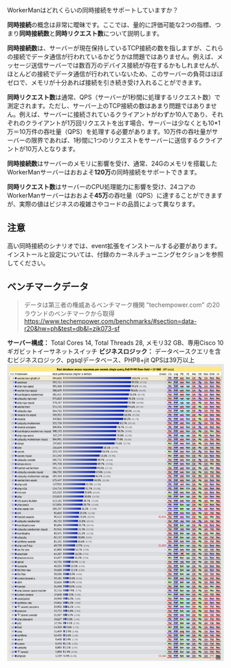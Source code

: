WorkerManはどれくらいの同時接続をサポートしていますか？

**同時接続**の概念は非常に曖昧です。ここでは、量的に評価可能な2つの指標、つまり**同時接続数**と**同時リクエスト数**について説明します。

**同時接続数**は、サーバーが現在保持しているTCP接続の数を指しますが、これらの接続でデータ通信が行われているかどうかは問題ではありません。例えば、メッセージ送信サーバーでは数百万のデバイス接続が存在するかもしれませんが、ほとんどの接続でデータ通信が行われていないため、このサーバーの負荷はほぼゼロで、メモリが十分あれば接続を引き続き受け入れることができます。

**同時リクエスト数**は通常、QPS（サーバーが1秒間に処理するリクエスト数）で測定されます。ただし、サーバー上のTCP接続の数はあまり問題ではありません。例えば、サーバーに接続されているクライアントがわずか10人であり、それぞれのクライアントが1万回リクエストを出す場合、サーバーは少なくとも10*1万＝10万件の吞吐量（QPS）を処理する必要があります。10万件の吞吐量がサーバーの限界であれば、1秒間に1つのリクエストをサーバーに送信するクライアントが10万人となります。

**同時接続数**はサーバーのメモリに影響を受け、通常、24Gのメモリを搭載したWorkerManサーバーはおおよそ**120万**の同時接続をサポートできます。

**同時リクエスト数**はサーバーのCPU処理能力に影響を受け、24コアのWorkerManサーバーはおおよそ**45万**の吞吐量（QPS）に達することができますが、実際の値はビジネスの複雑さやコードの品質によって異なります。

## 注意

高い同時接続のシナリオでは、event拡張をインストールする必要があります。インストールと設定については、付録のカーネルチューニングセクションを参照してください。

## ベンチマークデータ 
> データは第三者の権威あるベンチマーク機関 "techempower.com" の20ラウンドのベンチマークから取得
https://www.techempower.com/benchmarks/#section=data-r20&hw=ph&test=db&l=zik073-sf

**サーバー構成：**
Total Cores 14, Total Threads 28, メモリ32 GB、専用Cisco 10ギガビットイーサネットスイッチ
**ビジネスロジック：**
データベースクエリを含むビジネスロジック、pgsqlデータベース、PHP8+jit
QPSは39万以上
![](../images/screenshot_1636522357217.png)

